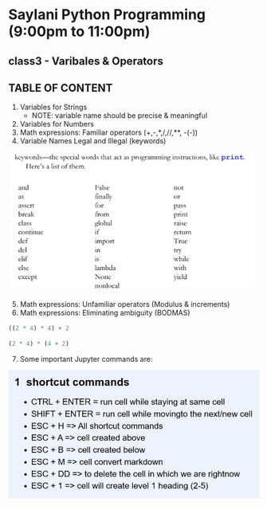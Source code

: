# Saylani Python Programming (9:00pm to 11:00pm)

## class3 - Varibales & Operators

## TABLE OF CONTENT

1. Variables for Strings
    - NOTE: variable name should be precise & meaningful
2. Variables for Numbers
3. Math expressions: Familiar operators (+,-,*,/,//,**, -(-))
4. Variable Names Legal and Illegal (keywords)

![researved keywored](keyword.png)

5. Math expressions: Unfamiliar operators (Modulus & increments)
6. Math expressions: Eliminating ambiguity (BODMAS)

```python
((2 * 4) * 4) + 2
```

```python
(2 * 4) * (4 + 2)
```

7. Some important  Jupyter commands are:

![jupyter important commands](short_cut_commands.png)


